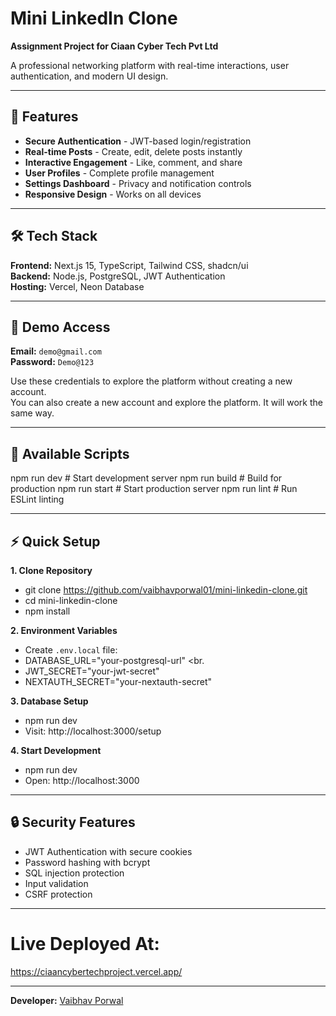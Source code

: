 # Mini LinkedIn Clone

**Assignment Project for Ciaan Cyber Tech Pvt Ltd**

A professional networking platform with real-time interactions, user authentication, and modern UI design.

---

## 🚀 Features

- **Secure Authentication** - JWT-based login/registration
- **Real-time Posts** - Create, edit, delete posts instantly  
- **Interactive Engagement** - Like, comment, and share
- **User Profiles** - Complete profile management
- **Settings Dashboard** - Privacy and notification controls
- **Responsive Design** - Works on all devices

---

## 🛠️ Tech Stack

**Frontend:** Next.js 15, TypeScript, Tailwind CSS, shadcn/ui  
**Backend:** Node.js, PostgreSQL, JWT Authentication  
**Hosting:** Vercel, Neon Database

---

## 🎯 Demo Access

**Email:** `demo@gmail.com`  
**Password:** `Demo@123`

Use these credentials to explore the platform without creating a new account. <br>
You can also create a new account and explore the platform. It will work the same way.

---

## 🔧 Available Scripts

npm run dev      # Start development server
npm run build    # Build for production
npm run start    # Start production server
npm run lint     # Run ESLint linting

---

## ⚡ Quick Setup

**1. Clone Repository** <br>
- git clone https://github.com/vaibhavporwal01/mini-linkedin-clone.git <br>
- cd mini-linkedin-clone <br>
- npm install <br>

**2. Environment Variables** <br>
- Create `.env.local` file: <br>
- DATABASE_URL="your-postgresql-url" <br.
- JWT_SECRET="your-jwt-secret" <br>
- NEXTAUTH_SECRET="your-nextauth-secret" <br>

**3. Database Setup** <br> 
- npm run dev <br>
- Visit: http://localhost:3000/setup <br>

**4. Start Development** <br>
- npm run dev <br>
- Open: http://localhost:3000 <br>

---

## 🔒 Security Features

- JWT Authentication with secure cookies
- Password hashing with bcrypt
- SQL injection protection
- Input validation
- CSRF protection

---

# Live Deployed At: <br>
https://ciaancybertechproject.vercel.app/

---

**Developer:** [Vaibhav Porwal](https://github.com/vaibhavporwal01)
